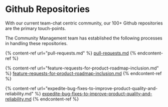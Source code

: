 # Github Repositories

With our current team-chat centric community, our 100+ Github repositories are the primary touch-points.

The Community Management team has established the following processes in handling these repositories.

{% content-ref url="pull-requests.md" %}
[pull-requests.md](pull-requests.md)
{% endcontent-ref %}

{% content-ref url="feature-requests-for-product-roadmap-inclusion.md" %}
[feature-requests-for-product-roadmap-inclusion.md](feature-requests-for-product-roadmap-inclusion.md)
{% endcontent-ref %}

{% content-ref url="expedite-bug-fixes-to-improve-product-quality-and-reliability.md" %}
[expedite-bug-fixes-to-improve-product-quality-and-reliability.md](expedite-bug-fixes-to-improve-product-quality-and-reliability.md)
{% endcontent-ref %}
